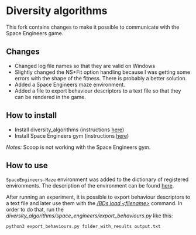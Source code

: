 # Diversity algorithms

This fork contains changes to make it possible to communicate with the Space Engineers game.

## Changes

- Changed log file names so that they are valid on Windows
- Slightly changed the NS+Fit option handling because I was getting some errors with the shape of the fitness. There is probably a better solution.
- Added a Space Engineers maze environment.
- Added a file to export behaviour descriptors to a text file so that they can be rendered in the game.

## How to install

- Install diversity_algorithms (instructions [here](https://github.com/robotsthatdream/diversity_algorithms))
- Install Space Engineers gym (instructions [here](https://github.com/GoodAI/SpaceEngineersGym))

*Notes:*
Scoop is not working with the Space Engineers gym.

## How to use

`SpaceEngineers-Maze` environment was added to the dictionary of registered environments. The description of the environment can be found [here](https://github.com/GoodAI/SpaceEngineersGym).

After running an experiment, it is possible to export behaviour descriptors to a text file and later use them with the [*/BDs load \<filename\>*](https://github.com/GoodAI/iv4xr-se-plugin#bds-load-filename) command. In order to do that, run the *diversity_algorithms/space_engineers/export_behaviours.py* like this:

```
python3 export_behaviours.py folder_with_results output.txt
```
